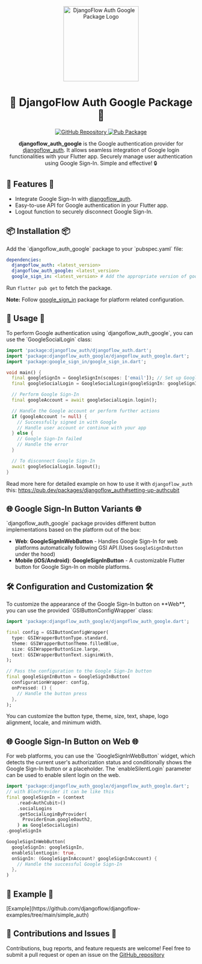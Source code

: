<div align="center">
  <img src="https://user-images.githubusercontent.com/116165418/238683908-ddaa2265-af04-4915-8f02-bae1bce43291.png" alt="DjangoFlow Auth Google Package Logo" width="200">
  <h1>🔑 DjangoFlow Auth Google Package 🔑</h1>
</div>

<div align="center">
 <a href="https://github.com/djangoflow/flutter-djangoflow/">
    <img alt="GitHub Repository" src="https://img.shields.io/badge/GitHub-Repository-blue.svg">
  </a>
  <a href="https://pub.dev/packages/djangoflow_auth_google">
    <img alt="Pub Package" src="https://img.shields.io/pub/v/djangoflow_auth_google.svg">
  </a>
</div>

<div align="center">
  <p><b>djangoflow_auth_google</b> is the Google authentication provider for <a href="https://pub.dev/packages/djangoflow_auth">djangoflow_auth</a>. It allows seamless integration of Google login functionalities with your Flutter app. Securely manage user authentication using Google Sign-In. Simple and effective! 🔒</p>
</div>

<div align="left">
  <h2>🚀 Features 🚀</h2>
  <ul align="left">
    <li>Integrate Google Sign-In with <a href="https://pub.dev/packages/djangoflow_auth">djangoflow_auth</a>.</li>
    <li>Easy-to-use API for Google authentication in your Flutter app.</li>
    <li>Logout function to securely disconnect Google Sign-In.</li>
  </ul>
</div>

<div align="left">
  <h2>📦 Installation 📦</h2>
</div>
Add the `djangoflow_auth_google` package to your `pubspec.yaml` file:

```yaml
dependencies:
  djangoflow_auth: <latest_version>
  djangoflow_auth_google: <latest_version>
  google_sign_in: <latest_version> # Add the appropriate version of google_sign_in
```

Run `flutter pub get` to fetch the package.

**Note:** Follow [google_sign_in](https://pub.dev/packages/google_sign_in) package for platform related configuration.

<h2>🔧 Usage 🔧</h2>
To perform Google authentication using `djangoflow_auth_google`, you can use the `GoogleSocialLogin` class:

```dart
import 'package:djangoflow_auth/djangoflow_auth.dart';
import 'package:djangoflow_auth_google/djangoflow_auth_google.dart';
import 'package:google_sign_in/google_sign_in.dart';

void main() {
  final googleSignIn = GoogleSignIn(scopes: ['email']); // Set up Google Sign-In scopes
  final googleSocialLogin = GoogleSocialLogin(googleSignIn: googleSignIn);

  // Perform Google Sign-In
  final googleAccount = await googleSocialLogin.login();

  // Handle the Google account or perform further actions
  if (googleAccount != null) {
    // Successfully signed in with Google
    // Handle user account or continue with your app
  } else {
    // Google Sign-In failed
    // Handle the error
  }

  // To disconnect Google Sign-In
  await googleSocialLogin.logout();
}

```

Read more here for detailed example on how to use it with `djangoflow_auth` this: https://pub.dev/packages/djangoflow_auth#setting-up-authcubit

<h2>🌐 Google Sign-In Button Variants 🌐</h2>
`djangoflow_auth_google` package provides different button implementations based on the platform out of the box:

- **Web**: **GoogleSignInWebButton** - Handles Google Sign-In for web platforms automatically following GSI API.(Uses `GoogleSignInButton` under the hood)
- **Mobile (iOS/Android)**: **GoogleSignInButton** - A customizable Flutter button for Google Sign-In on mobile platforms.

<h2>🛠️ Configuration and Customization 🛠️</h2>
To customize the appearance of the Google Sign-In button on **Web**, you can use the provided `GSIButtonConfigWrapper` class:

```dart
import 'package:djangoflow_auth_google/djangoflow_auth_google.dart';

final config = GSIButtonConfigWrapper(
  type: GSIWrapperButtonType.standard,
  theme: GSIWrapperButtonTheme.filledBlue,
  size: GSIWrapperButtonSize.large,
  text: GSIWrapperButtonText.signinWith,
);

// Pass the configuration to the Google Sign-In button
final googleSignInButton = GoogleSignInButton(
  configurationWrapper: config,
  onPressed: () {
    // Handle the button press
  },
);
```

You can customize the button type, theme, size, text, shape, logo alignment, locale, and minimum width.

<h2>🌐 Google Sign-In Button on Web 🌐</h2>
For web platforms, you can use the `GoogleSignInWebButton` widget, which detects the current user's authorization status and conditionally shows the Google Sign-In button or a placeholder. The `enableSilentLogin` parameter can be used to enable silent login on the web.

```dart
import 'package:djangoflow_auth_google/djangoflow_auth_google.dart';
// with BlocProvider it can be like this
final googleSignIn = (context
    .read<AuthCubit>()
    .socialLogins
    .getSocialLoginByProvider(
      ProviderEnum.googleOauth2,
    ) as GoogleSocialLogin)
.googleSignIn

GoogleSignInWebButton(
  googleSignIn: googleSignIn,
  enableSilentLogin: true,
  onSignIn: (GoogleSignInAccount? googleSignInAccount) {
    // Handle the successful Google Sign-In
  },
)
```

<h2>🌟 Example 🌟</h2>
[Example](https://github.com/djangoflow/djangoflow-examples/tree/main/simple_auth)

<h2>👏 Contributions and Issues 👏</h2>
Contributions, bug reports, and feature requests are welcome! Feel free to submit a pull request or open an issue on the <a href="https://github.com/djangoflow/flutter-djangoflow">GitHub_repository</a>
